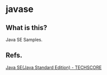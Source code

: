 # javase

## What is this?

Java SE Samples.

## Refs.

[Java SE(Java Standard Edition) - TECHSCORE](http://www.techscore.com/tech/Java/JavaSE/index/)
